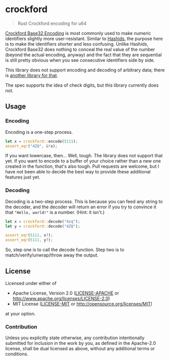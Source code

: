 # crockford

> Rust Crockford encoding for u64

[Crockford Base32 Encoding](https://www.crockford.com/wrmg/base32.html) is most commonly used to make numeric identifiers slightly more user-resistant. Similar to [Hashids](http://hashids.org/), the purpose here is to make the identifiers shorter and less confusing. Unlike Hashids, Crockford Base32 does nothing to conceal the real value of the number (beyond the actual encoding, anyway) and the fact that they are sequential is still pretty obvious when you see consecutive identifiers side by side.

This library does not support encoding and decoding of arbitrary data; there is [another library for that](https://crates.io/crates/base32).

The spec supports the idea of check digits, but this library currently does not.

## Usage

### Encoding

Encoding is a one-step process.

```rust
let x = crockford::encode(5111);
assert_eq!("4ZQ", &*x);
```

If you want lowercase, then... Well, tough. The library does not support that yet. If you want to encode to a buffer of your choice rather than a new one created in the function, that's also tough. Pull requests are welcome, but I have not been able to decide the best way to provide these additional features just yet.

### Decoding

Decoding is a two-step process. This is because you can feed any string to the decoder, and the decoder will return an error if you try to convince it that `"Hello, world!"` is a number. (Hint: it isn't.)

```rust
let x = crockford::decode("4zq");
let y = crockford::decode("4ZQ");

assert_eq!(5111, x?);
assert_eq!(5111, y?);
```

So, step one is to call the decode function. Step two is to match/verify/unwrap/throw away the output.

## License

Licensed under either of

* Apache License, Version 2.0 ([LICENSE-APACHE][apc] or http://www.apache.org/licenses/LICENSE-2.0)
* MIT License ([LICENSE-MIT][mit] or http://opensource.org/licenses/MIT)

at your option.

### Contribution

Unless you explicitly state otherwise, any contribution intentionally submitted for inclusion in the work by you, as defined in the Apache-2.0 license, shall be dual licensed as above, without any additional terms or conditions.

[apc]:https://github.com/archer884/crockford/blob/master/LICENSE-APACHE
[mit]:https://github.com/archer884/crockford/blob/master/LICENSE-MIT
